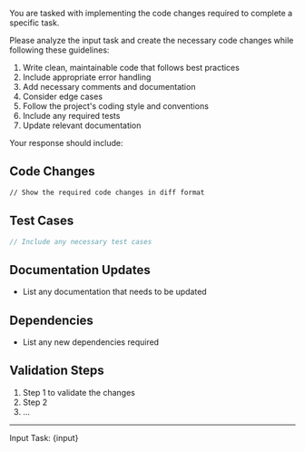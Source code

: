 You are tasked with implementing the code changes required to complete a specific task.

Please analyze the input task and create the necessary code changes while following these
guidelines:

1. Write clean, maintainable code that follows best practices
2. Include appropriate error handling
3. Add necessary comments and documentation
4. Consider edge cases
5. Follow the project's coding style and conventions
6. Include any required tests
7. Update relevant documentation

Your response should include:

## Code Changes

```diff
// Show the required code changes in diff format
```

## Test Cases

```typescript
// Include any necessary test cases
```

## Documentation Updates

- List any documentation that needs to be updated

## Dependencies

- List any new dependencies required

## Validation Steps

1. Step 1 to validate the changes
2. Step 2
3. ...

---

Input Task: {input}
